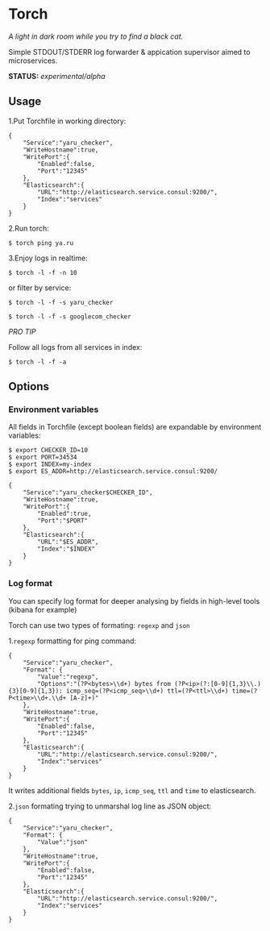 # Torch

_A light in dark room while you try to find a black cat._

Simple STDOUT/STDERR log forwarder & appication supervisor aimed to microservices.

**STATUS:** *experimental/alpha*


## Usage

1.Put Torchfile in working directory:

```
{
	"Service":"yaru_checker",
	"WriteHostname":true,
	"WritePort":{
		"Enabled":false,
		"Port":"12345"
	},
	"Elasticsearch":{
		"URL":"http://elasticsearch.service.consul:9200/",
		"Index":"services"
	}
}
```

2.Run torch:

`$ torch ping ya.ru`

3.Enjoy logs in realtime:

```
$ torch -l -f -n 10

```

or filter by service:

```
$ torch -l -f -s yaru_checker

```

```
$ torch -l -f -s googlecom_checker

```

_PRO TIP_

Follow all logs from all services in index:

```
$ torch -l -f -a

```

## Options

### Environment variables

All fields in Torchfile (except boolean fields) are expandable by environment variables:

```
$ export CHECKER_ID=10
$ export PORT=34534
$ export INDEX=my-index
$ export ES_ADDR=http://elasticsearch.service.consul:9200/
```

```
{
	"Service":"yaru_checker$CHECKER_ID",
	"WriteHostname":true,
	"WritePort":{
		"Enabled":true,
		"Port":"$PORT"
	},
	"Elasticsearch":{
		"URL":"$ES_ADDR",
		"Index":"$INDEX"
	}
}
```
### Log format

You can specify log format for deeper analysing by fields in high-level tools (kibana for example)

Torch can use two types of formating: `regexp` and `json`

1.`regexp` formatting for ping command:

```
{
	"Service":"yaru_checker",
	"Format": {
		"Value":"regexp",
		"Options":"(?P<bytes>\\d+) bytes from (?P<ip>(?:[0-9]{1,3}\\.){3}[0-9]{1,3}): icmp_seq=(?P<icmp_seq>\\d+) ttl=(?P<ttl>\\d+) time=(?P<time>\\d+.\\d+ [A-z]+)"
	},
	"WriteHostname":true,
	"WritePort":{
		"Enabled":false,
		"Port":"12345"
	},
	"Elasticsearch":{
		"URL":"http://elasticsearch.service.consul:9200/",
		"Index":"services"
	}
}
```

It writes additional fields `bytes`, `ip`, `icmp_seq`, `ttl` and `time` to elasticsearch.

2.`json` formating trying to unmarshal log line as JSON object:

```
{
	"Service":"yaru_checker",
	"Format": {
		"Value":"json"
	},
	"WriteHostname":true,
	"WritePort":{
		"Enabled":false,
		"Port":"12345"
	},
	"Elasticsearch":{
		"URL":"http://elasticsearch.service.consul:9200/",
		"Index":"services"
	}
}
```
